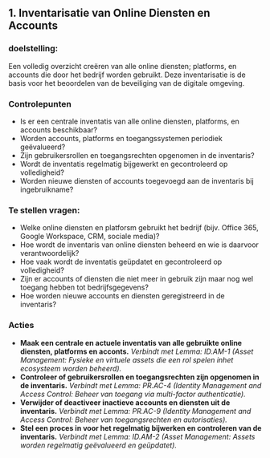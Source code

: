 ## 1. Inventarisatie van Online Diensten en Accounts

### doelstelling:

Een volledig overzicht creëren van alle online diensten; platforms, en accounts die door het bedrijf worden gebruikt. Deze inventarisatie is de basis voor het beoordelen van de beveiliging van de digitale omgeving.

### Controlepunten

- Is er een centrale inventatis van alle online diensten, platforms, en accounts beschikbaar?
- Worden accounts, platforms en toegangssystemen periodiek geëvalueerd?
- Zijn gebruikersrollen en toegangsrechten opgenomen in de inventaris?
- Wordt de inventatis regelmatig bijgewerkt en gecontroleerd op volledigheid?
- Worden nieuwe diensten of accounts toegevoegd aan de inventaris bij ingebruikname?

### Te stellen vragen:

- Welke online diensten en platforsm gebruikt het bedrijf (bijv. Office 365, Google Workspace, CRM, sociale media)?
- Hoe wordt de inventaris van online diensten beheerd en wie is daarvoor verantwoordelijk?
- Hoe vaak wordt de inventatis geüpdatet en gecontroleerd op volledigheid?
- Zijn er accounts of diensten die niet meer in gebruik zijn maar nog wel toegang hebben tot bedrijfsgegevens?
- Hoe worden nieuwe accounts en diensten geregistreerd in de inventaris?

### Acties

- **Maak een centrale en actuele inventatis van alle gebruikte online diensten, platforms en acconts.**
  _Verbindt met Lemma: ID.AM-1 (Asset Management: Fysieke en virtuele assets die een rol spelen inhet ecosysteem worden beheerd)._
- **Controleer of gebruikersrollen en toegangsrechten zijn opgenomen in de inventaris.**
  _Verbindt met Lemma: PR.AC-4 (Identity Management and Access Control: Beheer van toegang via multi-factor authenticatie)._
- **Verwijder of deactiveer inactieve accounts en diensten uit de inventaris.**
  _Verbindt met Lemma: PR.AC-9 (Identity Management and Access Control: Beheer van toegangsrechten en autorisaties)._
- **Stel een proces in voor het regelmatig bijwerken en controleren van de inventaris.**
  _Verbindt met Lemma: ID.AM-2 (Asset Management: Assets worden regelmatig geëvalueerd en geüpdatet)._
